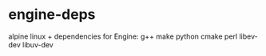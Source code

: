 # engine-deps
alpine linux + dependencies for Engine: g++ make python cmake perl libev-dev libuv-dev
